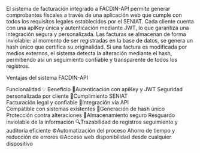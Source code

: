 El sistema de facturación integrado a FACDIN-API permite generar comprobantes fiscales a través de una aplicación web que cumple con todos los requisitos legales establecidos por el SENIAT. Cada cliente cuenta con una apiKey única y autenticación mediante JWT, lo que garantiza una integración segura y personalizada. Las facturas se almacenan de forma inviolable: al momento de ser registradas en la base de datos, se genera un hash único que certifica su originalidad. Si una factura es modificada por medios externos, el sistema detecta la alteración mediante el hash, permitiendo así un seguimiento confiable y transparente de todos los registros.

Ventajas del sistema FACDIN-API


Funcionalidad	💡 Beneficio
🔐Autenticación con apiKey y JWT
  Seguridad personalizada por cliente
📄Cumplimiento SENIAT	    
  Facturación legal y confiable
🧩Integración vía API	   
  Compatible con sistemas existentes
🧬Generación de hash único	
  Protección contra alteraciones
📁Almacenamiento seguro	Resguardo
  inviolable de la información
🔍Trazabilidad de registros
  seguimiento y auditoría eficiente
⚙️Automatización del proceso
  Ahorro de tiempo y reducción de errores
🌐Acceso web	
  disponibilidad desde cualquier dispositivo